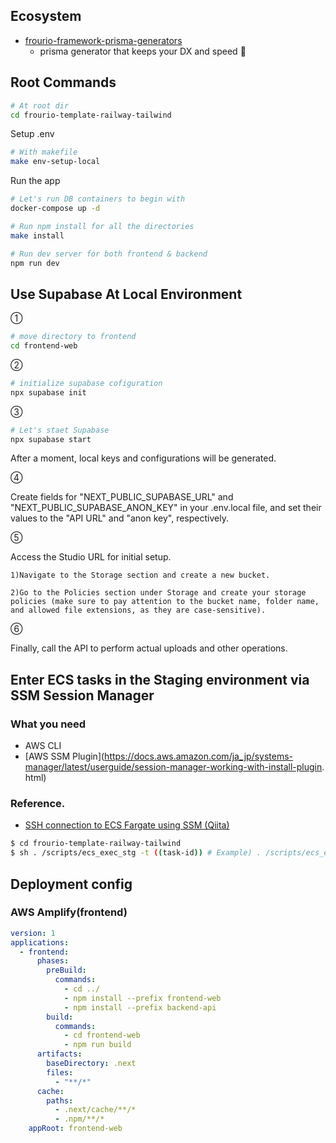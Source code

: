 ## Ecosystem
- [frourio-framework-prisma-generators](https://github.com/InterfaceX-co-jp/frourio-framework-prisma-generators)
  - prisma generator that keeps your DX and speed 🚀

## Root Commands

```bash
# At root dir
cd frourio-template-railway-tailwind
```

Setup .env

```bash
# With makefile
make env-setup-local
```

Run the app

```bash
# Let's run DB containers to begin with
docker-compose up -d

# Run npm install for all the directories
make install

# Run dev server for both frontend & backend
npm run dev
```

## Use Supabase At Local Environment

①

```bash
# move directory to frontend
cd frontend-web
```

②

```bash
# initialize supabase cofiguration
npx supabase init
```

③

```bash
# Let's staet Supabase
npx supabase start
```

After a moment, local keys and configurations will be generated.

④

Create fields for "NEXT_PUBLIC_SUPABASE_URL" and "NEXT_PUBLIC_SUPABASE_ANON_KEY" in your .env.local file,
and set their values to the "API URL" and "anon key", respectively.

⑤

Access the Studio URL for initial setup.

    1)Navigate to the Storage section and create a new bucket.

    2)Go to the Policies section under Storage and create your storage policies (make sure to pay attention to the bucket name, folder name, and allowed file extensions, as they are case-sensitive).

⑥

Finally, call the API to perform actual uploads and other operations.

## Enter ECS tasks in the Staging environment via SSM Session Manager

### What you need

- AWS CLI
- [AWS SSM Plugin](https://docs.aws.amazon.com/ja_jp/systems-manager/latest/userguide/session-manager-working-with-install-plugin. html)

### Reference.

- [SSH connection to ECS Fargate using SSM (Qiita)](https://qiita.com/kouji0705/items/005ea6d7c21ddd24ebb3)

```bash
$ cd frourio-template-railway-tailwind
$ sh . /scripts/ecs_exec_stg -t ((task-id)) # Example) . /scripts/ecs_exec_stg -t 941f8694308b4adea44cb07ff9e50c30
```

## Deployment config

### AWS Amplify(frontend)

```yml
version: 1
applications:
  - frontend:
      phases:
        preBuild:
          commands:
            - cd ../
            - npm install --prefix frontend-web
            - npm install --prefix backend-api
        build:
          commands:
            - cd frontend-web
            - npm run build
      artifacts:
        baseDirectory: .next
        files:
          - "**/*"
      cache:
        paths:
          - .next/cache/**/*
          - .npm/**/*
    appRoot: frontend-web
```
